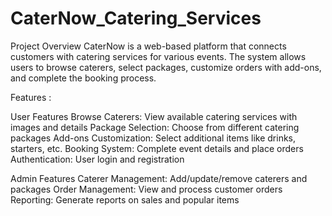 # CaterNow_Catering_Services
Project Overview
CaterNow is a web-based platform that connects customers with catering services for various events. The system allows users to browse caterers, select packages, customize orders with add-ons, and complete the booking process.

Features : 

User Features
Browse Caterers: View available catering services with images and details
Package Selection: Choose from different catering packages
Add-ons Customization: Select additional items like drinks, starters, etc.
Booking System: Complete event details and place orders
Authentication: User login and registration

Admin Features
Caterer Management: Add/update/remove caterers and packages
Order Management: View and process customer orders
Reporting: Generate reports on sales and popular items
